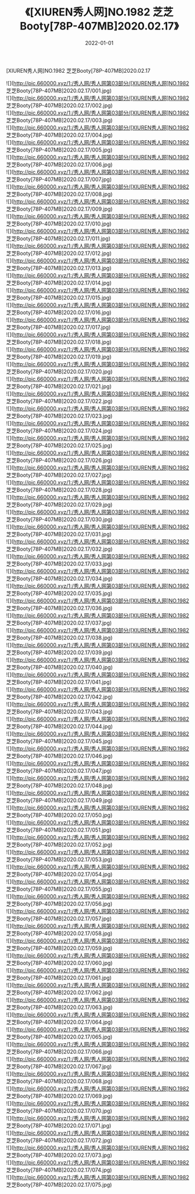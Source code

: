 ﻿---
layout: post
title:  《[XIUREN秀人网]NO.1982 芝芝Booty[78P-407MB]2020.02.17》
date:   2022-01-01
img: http://pic.660000.xyz/1:/秀人网/秀人网第03部分/[XIUREN秀人网]NO.1982 芝芝Booty[78P-407MB]2020.02.17/000.jpg
categories: [美女, 清纯, 唯美]
---

[XIUREN秀人网]NO.1982 芝芝Booty[78P-407MB]2020.02.17

 ![](http://pic.660000.xyz/1:/秀人网/秀人网第03部分/[XIUREN秀人网]NO.1982 芝芝Booty[78P-407MB]2020.02.17/001.jpg) <br>![](http://pic.660000.xyz/1:/秀人网/秀人网第03部分/[XIUREN秀人网]NO.1982 芝芝Booty[78P-407MB]2020.02.17/002.jpg) <br>![](http://pic.660000.xyz/1:/秀人网/秀人网第03部分/[XIUREN秀人网]NO.1982 芝芝Booty[78P-407MB]2020.02.17/003.jpg) <br>![](http://pic.660000.xyz/1:/秀人网/秀人网第03部分/[XIUREN秀人网]NO.1982 芝芝Booty[78P-407MB]2020.02.17/004.jpg) <br>![](http://pic.660000.xyz/1:/秀人网/秀人网第03部分/[XIUREN秀人网]NO.1982 芝芝Booty[78P-407MB]2020.02.17/005.jpg) <br>![](http://pic.660000.xyz/1:/秀人网/秀人网第03部分/[XIUREN秀人网]NO.1982 芝芝Booty[78P-407MB]2020.02.17/006.jpg) <br>![](http://pic.660000.xyz/1:/秀人网/秀人网第03部分/[XIUREN秀人网]NO.1982 芝芝Booty[78P-407MB]2020.02.17/007.jpg) <br>![](http://pic.660000.xyz/1:/秀人网/秀人网第03部分/[XIUREN秀人网]NO.1982 芝芝Booty[78P-407MB]2020.02.17/008.jpg) <br>![](http://pic.660000.xyz/1:/秀人网/秀人网第03部分/[XIUREN秀人网]NO.1982 芝芝Booty[78P-407MB]2020.02.17/009.jpg) <br>![](http://pic.660000.xyz/1:/秀人网/秀人网第03部分/[XIUREN秀人网]NO.1982 芝芝Booty[78P-407MB]2020.02.17/010.jpg) <br>![](http://pic.660000.xyz/1:/秀人网/秀人网第03部分/[XIUREN秀人网]NO.1982 芝芝Booty[78P-407MB]2020.02.17/011.jpg) <br>![](http://pic.660000.xyz/1:/秀人网/秀人网第03部分/[XIUREN秀人网]NO.1982 芝芝Booty[78P-407MB]2020.02.17/012.jpg) <br>![](http://pic.660000.xyz/1:/秀人网/秀人网第03部分/[XIUREN秀人网]NO.1982 芝芝Booty[78P-407MB]2020.02.17/013.jpg) <br>![](http://pic.660000.xyz/1:/秀人网/秀人网第03部分/[XIUREN秀人网]NO.1982 芝芝Booty[78P-407MB]2020.02.17/014.jpg) <br>![](http://pic.660000.xyz/1:/秀人网/秀人网第03部分/[XIUREN秀人网]NO.1982 芝芝Booty[78P-407MB]2020.02.17/015.jpg) <br>![](http://pic.660000.xyz/1:/秀人网/秀人网第03部分/[XIUREN秀人网]NO.1982 芝芝Booty[78P-407MB]2020.02.17/016.jpg) <br>![](http://pic.660000.xyz/1:/秀人网/秀人网第03部分/[XIUREN秀人网]NO.1982 芝芝Booty[78P-407MB]2020.02.17/017.jpg) <br>![](http://pic.660000.xyz/1:/秀人网/秀人网第03部分/[XIUREN秀人网]NO.1982 芝芝Booty[78P-407MB]2020.02.17/018.jpg) <br>![](http://pic.660000.xyz/1:/秀人网/秀人网第03部分/[XIUREN秀人网]NO.1982 芝芝Booty[78P-407MB]2020.02.17/019.jpg) <br>![](http://pic.660000.xyz/1:/秀人网/秀人网第03部分/[XIUREN秀人网]NO.1982 芝芝Booty[78P-407MB]2020.02.17/020.jpg) <br>![](http://pic.660000.xyz/1:/秀人网/秀人网第03部分/[XIUREN秀人网]NO.1982 芝芝Booty[78P-407MB]2020.02.17/021.jpg) <br>![](http://pic.660000.xyz/1:/秀人网/秀人网第03部分/[XIUREN秀人网]NO.1982 芝芝Booty[78P-407MB]2020.02.17/022.jpg) <br>![](http://pic.660000.xyz/1:/秀人网/秀人网第03部分/[XIUREN秀人网]NO.1982 芝芝Booty[78P-407MB]2020.02.17/023.jpg) <br>![](http://pic.660000.xyz/1:/秀人网/秀人网第03部分/[XIUREN秀人网]NO.1982 芝芝Booty[78P-407MB]2020.02.17/024.jpg) <br>![](http://pic.660000.xyz/1:/秀人网/秀人网第03部分/[XIUREN秀人网]NO.1982 芝芝Booty[78P-407MB]2020.02.17/025.jpg) <br>![](http://pic.660000.xyz/1:/秀人网/秀人网第03部分/[XIUREN秀人网]NO.1982 芝芝Booty[78P-407MB]2020.02.17/026.jpg) <br>![](http://pic.660000.xyz/1:/秀人网/秀人网第03部分/[XIUREN秀人网]NO.1982 芝芝Booty[78P-407MB]2020.02.17/027.jpg) <br>![](http://pic.660000.xyz/1:/秀人网/秀人网第03部分/[XIUREN秀人网]NO.1982 芝芝Booty[78P-407MB]2020.02.17/028.jpg) <br>![](http://pic.660000.xyz/1:/秀人网/秀人网第03部分/[XIUREN秀人网]NO.1982 芝芝Booty[78P-407MB]2020.02.17/029.jpg) <br>![](http://pic.660000.xyz/1:/秀人网/秀人网第03部分/[XIUREN秀人网]NO.1982 芝芝Booty[78P-407MB]2020.02.17/030.jpg) <br>![](http://pic.660000.xyz/1:/秀人网/秀人网第03部分/[XIUREN秀人网]NO.1982 芝芝Booty[78P-407MB]2020.02.17/031.jpg) <br>![](http://pic.660000.xyz/1:/秀人网/秀人网第03部分/[XIUREN秀人网]NO.1982 芝芝Booty[78P-407MB]2020.02.17/032.jpg) <br>![](http://pic.660000.xyz/1:/秀人网/秀人网第03部分/[XIUREN秀人网]NO.1982 芝芝Booty[78P-407MB]2020.02.17/033.jpg) <br>![](http://pic.660000.xyz/1:/秀人网/秀人网第03部分/[XIUREN秀人网]NO.1982 芝芝Booty[78P-407MB]2020.02.17/034.jpg) <br>![](http://pic.660000.xyz/1:/秀人网/秀人网第03部分/[XIUREN秀人网]NO.1982 芝芝Booty[78P-407MB]2020.02.17/035.jpg) <br>![](http://pic.660000.xyz/1:/秀人网/秀人网第03部分/[XIUREN秀人网]NO.1982 芝芝Booty[78P-407MB]2020.02.17/036.jpg) <br>![](http://pic.660000.xyz/1:/秀人网/秀人网第03部分/[XIUREN秀人网]NO.1982 芝芝Booty[78P-407MB]2020.02.17/037.jpg) <br>![](http://pic.660000.xyz/1:/秀人网/秀人网第03部分/[XIUREN秀人网]NO.1982 芝芝Booty[78P-407MB]2020.02.17/038.jpg) <br>![](http://pic.660000.xyz/1:/秀人网/秀人网第03部分/[XIUREN秀人网]NO.1982 芝芝Booty[78P-407MB]2020.02.17/039.jpg) <br>![](http://pic.660000.xyz/1:/秀人网/秀人网第03部分/[XIUREN秀人网]NO.1982 芝芝Booty[78P-407MB]2020.02.17/040.jpg) <br>![](http://pic.660000.xyz/1:/秀人网/秀人网第03部分/[XIUREN秀人网]NO.1982 芝芝Booty[78P-407MB]2020.02.17/041.jpg) <br>![](http://pic.660000.xyz/1:/秀人网/秀人网第03部分/[XIUREN秀人网]NO.1982 芝芝Booty[78P-407MB]2020.02.17/042.jpg) <br>![](http://pic.660000.xyz/1:/秀人网/秀人网第03部分/[XIUREN秀人网]NO.1982 芝芝Booty[78P-407MB]2020.02.17/043.jpg) <br>![](http://pic.660000.xyz/1:/秀人网/秀人网第03部分/[XIUREN秀人网]NO.1982 芝芝Booty[78P-407MB]2020.02.17/044.jpg) <br>![](http://pic.660000.xyz/1:/秀人网/秀人网第03部分/[XIUREN秀人网]NO.1982 芝芝Booty[78P-407MB]2020.02.17/045.jpg) <br>![](http://pic.660000.xyz/1:/秀人网/秀人网第03部分/[XIUREN秀人网]NO.1982 芝芝Booty[78P-407MB]2020.02.17/046.jpg) <br>![](http://pic.660000.xyz/1:/秀人网/秀人网第03部分/[XIUREN秀人网]NO.1982 芝芝Booty[78P-407MB]2020.02.17/047.jpg) <br>![](http://pic.660000.xyz/1:/秀人网/秀人网第03部分/[XIUREN秀人网]NO.1982 芝芝Booty[78P-407MB]2020.02.17/048.jpg) <br>![](http://pic.660000.xyz/1:/秀人网/秀人网第03部分/[XIUREN秀人网]NO.1982 芝芝Booty[78P-407MB]2020.02.17/049.jpg) <br>![](http://pic.660000.xyz/1:/秀人网/秀人网第03部分/[XIUREN秀人网]NO.1982 芝芝Booty[78P-407MB]2020.02.17/050.jpg) <br>![](http://pic.660000.xyz/1:/秀人网/秀人网第03部分/[XIUREN秀人网]NO.1982 芝芝Booty[78P-407MB]2020.02.17/051.jpg) <br>![](http://pic.660000.xyz/1:/秀人网/秀人网第03部分/[XIUREN秀人网]NO.1982 芝芝Booty[78P-407MB]2020.02.17/052.jpg) <br>![](http://pic.660000.xyz/1:/秀人网/秀人网第03部分/[XIUREN秀人网]NO.1982 芝芝Booty[78P-407MB]2020.02.17/053.jpg) <br>![](http://pic.660000.xyz/1:/秀人网/秀人网第03部分/[XIUREN秀人网]NO.1982 芝芝Booty[78P-407MB]2020.02.17/054.jpg) <br>![](http://pic.660000.xyz/1:/秀人网/秀人网第03部分/[XIUREN秀人网]NO.1982 芝芝Booty[78P-407MB]2020.02.17/055.jpg) <br>![](http://pic.660000.xyz/1:/秀人网/秀人网第03部分/[XIUREN秀人网]NO.1982 芝芝Booty[78P-407MB]2020.02.17/056.jpg) <br>![](http://pic.660000.xyz/1:/秀人网/秀人网第03部分/[XIUREN秀人网]NO.1982 芝芝Booty[78P-407MB]2020.02.17/057.jpg) <br>![](http://pic.660000.xyz/1:/秀人网/秀人网第03部分/[XIUREN秀人网]NO.1982 芝芝Booty[78P-407MB]2020.02.17/058.jpg) <br>![](http://pic.660000.xyz/1:/秀人网/秀人网第03部分/[XIUREN秀人网]NO.1982 芝芝Booty[78P-407MB]2020.02.17/059.jpg) <br>![](http://pic.660000.xyz/1:/秀人网/秀人网第03部分/[XIUREN秀人网]NO.1982 芝芝Booty[78P-407MB]2020.02.17/060.jpg) <br>![](http://pic.660000.xyz/1:/秀人网/秀人网第03部分/[XIUREN秀人网]NO.1982 芝芝Booty[78P-407MB]2020.02.17/061.jpg) <br>![](http://pic.660000.xyz/1:/秀人网/秀人网第03部分/[XIUREN秀人网]NO.1982 芝芝Booty[78P-407MB]2020.02.17/062.jpg) <br>![](http://pic.660000.xyz/1:/秀人网/秀人网第03部分/[XIUREN秀人网]NO.1982 芝芝Booty[78P-407MB]2020.02.17/063.jpg) <br>![](http://pic.660000.xyz/1:/秀人网/秀人网第03部分/[XIUREN秀人网]NO.1982 芝芝Booty[78P-407MB]2020.02.17/064.jpg) <br>![](http://pic.660000.xyz/1:/秀人网/秀人网第03部分/[XIUREN秀人网]NO.1982 芝芝Booty[78P-407MB]2020.02.17/065.jpg) <br>![](http://pic.660000.xyz/1:/秀人网/秀人网第03部分/[XIUREN秀人网]NO.1982 芝芝Booty[78P-407MB]2020.02.17/066.jpg) <br>![](http://pic.660000.xyz/1:/秀人网/秀人网第03部分/[XIUREN秀人网]NO.1982 芝芝Booty[78P-407MB]2020.02.17/067.jpg) <br>![](http://pic.660000.xyz/1:/秀人网/秀人网第03部分/[XIUREN秀人网]NO.1982 芝芝Booty[78P-407MB]2020.02.17/068.jpg) <br>![](http://pic.660000.xyz/1:/秀人网/秀人网第03部分/[XIUREN秀人网]NO.1982 芝芝Booty[78P-407MB]2020.02.17/069.jpg) <br>![](http://pic.660000.xyz/1:/秀人网/秀人网第03部分/[XIUREN秀人网]NO.1982 芝芝Booty[78P-407MB]2020.02.17/070.jpg) <br>![](http://pic.660000.xyz/1:/秀人网/秀人网第03部分/[XIUREN秀人网]NO.1982 芝芝Booty[78P-407MB]2020.02.17/071.jpg) <br>![](http://pic.660000.xyz/1:/秀人网/秀人网第03部分/[XIUREN秀人网]NO.1982 芝芝Booty[78P-407MB]2020.02.17/072.jpg) <br>![](http://pic.660000.xyz/1:/秀人网/秀人网第03部分/[XIUREN秀人网]NO.1982 芝芝Booty[78P-407MB]2020.02.17/073.jpg) <br>![](http://pic.660000.xyz/1:/秀人网/秀人网第03部分/[XIUREN秀人网]NO.1982 芝芝Booty[78P-407MB]2020.02.17/074.jpg) <br>![](http://pic.660000.xyz/1:/秀人网/秀人网第03部分/[XIUREN秀人网]NO.1982 芝芝Booty[78P-407MB]2020.02.17/075.jpg) <br>